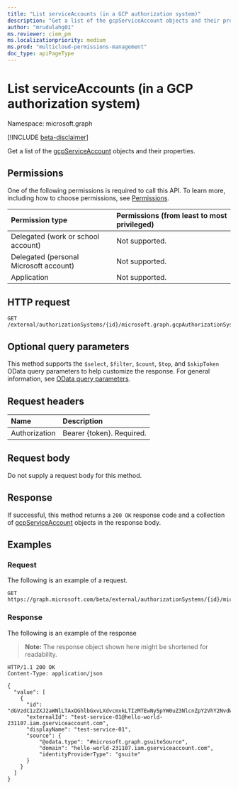 ```yaml
---
title: "List serviceAccounts (in a GCP authorization system)"
description: "Get a list of the gcpServiceAccount objects and their properties."
author: "mrudulahg01"
ms.reviewer: ciem_pm
ms.localizationpriority: medium
ms.prod: "multicloud-permissions-management"
doc_type: apiPageType
---
```


# List serviceAccounts (in a GCP authorization system)
Namespace: microsoft.graph

[!INCLUDE [beta-disclaimer](../../includes/beta-disclaimer.md)]

Get a list of the [gcpServiceAccount](../resources/gcpserviceaccount.md) objects and their properties.

## Permissions
One of the following permissions is required to call this API. To learn more, including how to choose permissions, see [Permissions](/graph/permissions-reference).

|Permission type|Permissions (from least to most privileged)|
|:---|:---|
|Delegated (work or school account)|Not supported.|
|Delegated (personal Microsoft account)|Not supported.|
|Application|Not supported.|

## HTTP request

<!-- {
  "blockType": "ignored"
}
-->
``` http
GET /external/authorizationSystems/{id}/microsoft.graph.gcpAuthorizationSystem/associatedIdentities/serviceAccounts
```

## Optional query parameters
This method supports the `$select`, `$filter`, `$count`, `$top`, and `$skipToken` OData query parameters to help customize the response. For general information, see [OData query parameters](/graph/query-parameters).

## Request headers
|Name|Description|
|:---|:---|
|Authorization|Bearer {token}. Required.|

## Request body
Do not supply a request body for this method.

## Response

If successful, this method returns a `200 OK` response code and a collection of [gcpServiceAccount](../resources/gcpserviceaccount.md) objects in the response body.

## Examples

### Request
The following is an example of a request.
<!-- {
  "blockType": "request",
  "name": "list_gcpserviceaccount"
}
-->
``` http
GET https://graph.microsoft.com/beta/external/authorizationSystems/{id}/microsoft.graph.gcpAuthorizationSystem/associatedIdentities/serviceAccounts
```


### Response
The following is an example of the response
>**Note:** The response object shown here might be shortened for readability.
<!-- {
  "blockType": "response",
  "truncated": true,
  "@odata.type": "Collection(microsoft.graph.gcpServiceAccount)"
}
-->
``` http
HTTP/1.1 200 OK
Content-Type: application/json

{
  "value": [
    {
      "id": "dGVzdC1zZXJ2aWNlLTAxQGhlbGxvLXdvcmxkLTIzMTEwNy5pYW0uZ3NlcnZpY2VhY2NvdW50LmNvbQ",
      "externalId": "test-service-01@hello-world-231107.iam.gserviceaccount.com",
      "displayName": "test-service-01",
      "source": {
          "@odata.type": "#microsoft.graph.gsuiteSource",
          "domain": "hello-world-231107.iam.gserviceaccount.com",
          "identityProviderType": "gsuite"
      }
    }
  ]
}
```

